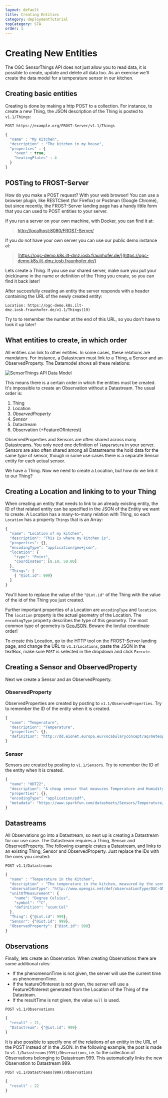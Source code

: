 ```yaml
---
layout: default
title: Creating Entities
category: deploymentTutorial
topCategory: STA
order: 1
---
```


# Creating New Entities

The OGC SensorThings API does not just allow you to read data, it is possible to create, update and delete all data too.
As an exercise we'll create the data model for a temperature sensor in our kitchen.

## Creating basic entities

Creating is done by making a http POST to a collection.
For instance, to create a new Thing, the JSON description of the Thing is posted to `v1.1/Things`:

```
POST https://example.org/FROST-Server/v1.1/Things
```
```javascript
{
  "name" : "My Kitchen",
  "description" : "The kitchen in my house",
  "properties" : {
    "oven" : true,
    "heatingPlates" : 4
  }
}
```

## POSTing to FROST-Server

How do you make a POST request? With your web browser!
You can use a browser plugin, like RESTClient (for Firefox) or Postman (Google Chrome), but since recently, the FROST-Server
landing page has a handy little form that you can used to POST entities to your server.

If you run a server on your own machine, with Docker, you can find it at: 

> [http://localhost:8080/FROST-Server/](http://localhost:8080/FROST-Server/)


If you do not have your own server you can use our public demo instance at:

> [https://ogc-demo.k8s.ilt-dmz.iosb.fraunhofer.de/](https://ogc-demo.k8s.ilt-dmz.iosb.fraunhofer.de/)

Lets create a Thing. If you use our shared server, make sure you put your (nick)name in the name or
definition of the Thing you create, so you can find it back later!

After succesfully creating an entity the server responds with a header containing the URL of the newly created entity:
```
Location: https://ogc-demo.k8s.ilt-dmz.iosb.fraunhofer.de/v1.1/Things(19)
```
Try to to remember the number at the end of this URL, so you don't have to look it up later!


## What entities to create, in which order

All entities can link to other entities. In some cases, these relations are mandatory.
For instance, a Datastream must link to a Thing, a Sensor and an ObservedProperty.
The Datamodel shows all these relations:

![SensorThings API Data Model](../../images/SensorThingsAPI_DatenModel_v1.1-900.png)

This means there is a certain order in which the entities must be created.
It's impossible to create an Observation without a Datastream.
The usual order is:

1. Thing
1. Location
1. _ObservedProperty_
1. _Sensor_
1. Datastream
1. Observation (+FeatureOfInterest)

ObservedProperties and Sensors are often shared across many Datastreams.
You only need one definition of `Temperature` in your server.
Sensors are also often shared among all Datastreams the hold data for the same _type_ of sensor, though in some
use cases there is a separate Sensor entity for each actual sensor.

We have a Thing. Now we need to create a Location, but how do we link it to our Thing?


## Creating a Location and linking to to your Thing

When creating an entity that needs to link to an already existing entity, the ID of that related entity can be specified in the JSON of the Entitiy we want to create.
A Location has a many-to-many relation with Thing, so each `Location` has a property `Things` that is an Array:

```javascript
{
  "name": "Location of my kitchen",
  "description": "This is where my kitchen is",
  "properties": {},
  "encodingType": "application/geo+json",
  "location": {
    "type": "Point",
    "coordinates": [8.10, 50.00]
  },
  "Things": [
    { "@iot.id": 999}
  ]
}
```
You'll have to replace the value of the `"@iot.id"` of the Thing with the value of the id of the Thing you just created.

Further important properties of a Location are `encodingType` and `location`.
The `location` property is the actual geometry of the Location.
The `encodingType` property describes the type of this geometry.
The most common type of geometry is [GeoJSON](https://tools.ietf.org/html/rfc7946).
Beware the lon/lat coordinate order!

To create this Location, go to the HTTP tool on the FROST-Server landing page, and change the URL to
`v1.1/Locations`, paste the JSON in the textBox, make sure `POST` is selected in the dropdown and click `Execute`.


## Creating a Sensor and ObservedProperty

Next we create a Sensor and an ObservedProperty.


### ObservedProperty

ObservedProperties are created by posting to `v1.1/ObservedProperties`.
Try to remember the ID of the entity when it is created.

```javascript
{
  "name": "Temperature",
  "description": "Temperature",
  "properties": {},
  "definition": "http://dd.eionet.europa.eu/vocabularyconcept/aq/meteoparameter/54"
}
```


### Sensor

Sensors are created by posting to `v1.1/Sensors`.
Try to remember the ID of the entity when it is created.

```javascript
{
  "name": "HDT22",
  "description": "A cheap sensor that measures Temperature and Humidity",
  "properties": {},
  "encodingType": "application/pdf",
  "metadata": "https://www.sparkfun.com/datasheets/Sensors/Temperature/DHT22.pdf"
}
```

## Datastreams

All Observations go into a Datastream, so next up is creating a Datastream for our use case.
The Datastream requires a Thing, Sensor and ObservedProperty. 
The following example crates a Datastream, and links to an existing Thing, Sensor and ObservedProperty.
Just replace the IDs with the ones you created:

```
POST v1.1/Datastreams
```
```javascript
{
  "name" : "Temperature in the Kitchen",
  "description" : "The temperature in the kitchen, measured by the sensor next to the window",
  "observationType": "http://www.opengis.net/def/observationType/OGC-OM/2.0/OM_Measurement",
  "unitOfMeasurement": {
    "name": "Degree Celsius",
    "symbol": "°C",
    "definition": "ucum:Cel"
  },
  "Thing": {"@iot.id": 999},
  "Sensor": {"@iot.id": 999},
  "ObservedProperty": {"@iot.id": 999}
}
```


## Observations

Finally, lets create an Observation.
When creating Observations there are some additional rules:
- If the phenomenonTime is not given, the server will use the current time as phenomenonTime.
- If the featureOfInterest is not given, the server will use a FeatureOfInterest generated from the Location of the Thing of the Datasteam.
- If the resultTime is not given, the value `null` is used.


```
POST v1.1/Observations
```
```javascript
{
  "result" : 21,
  "Datastream": {"@iot.id": 999}
}
```

It is also possible to specify one of the relations of an enitity in the URL of the POST instead of in the JSON.
In the following example, the post is made to `v1.1/Datastreams(999)/Observations`, i.e. to the collection of Observations belonging to Datastream 999.
This automatically links the new Observation to Datastream 999.
```
POST v1.1/Datastreams(999)/Observations
```
```javascript
{
  "result" : 22
}
```




